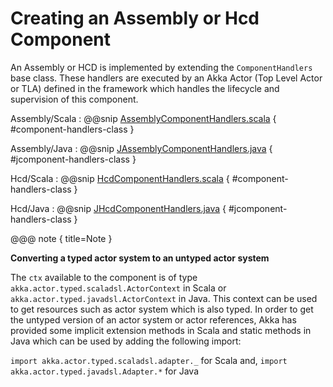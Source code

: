 # Creating an Assembly or Hcd Component

An Assembly or HCD is implemented by extending the `ComponentHandlers` base class. These handlers are executed by an Akka Actor (Top Level Actor or TLA)
defined in the framework which handles the lifecycle and supervision of this component.

Assembly/Scala
:   @@snip [AssemblyComponentHandlers.scala](../../../../examples/src/main/scala/csw/framework/components/assembly/AssemblyComponentHandlers.scala) { #component-handlers-class }

Assembly/Java
:   @@snip [JAssemblyComponentHandlers.java](../../../../examples/src/main/java/csw/framework/components/assembly/JAssemblyComponentHandlers.java) { #jcomponent-handlers-class }

Hcd/Scala
:   @@snip [HcdComponentHandlers.scala](../../../../examples/src/main/scala/csw/framework/components/hcd/HcdComponentHandlers.scala) { #component-handlers-class }

Hcd/Java
:   @@snip [JHcdComponentHandlers.java](../../../../examples/src/main/java/csw/framework/components/hcd/JHcdComponentHandlers.java) { #jcomponent-handlers-class }

@@@ note { title=Note }

**Converting a typed actor system to an untyped actor system** 

The `ctx` available to the component is of type `akka.actor.typed.scaladsl.ActorContext` in Scala or `akka.actor.typed.javadsl.ActorContext` 
in Java. This context can be used to get resources such as actor system which is also typed. In order to get the untyped 
version of an actor system or actor references, Akka has  provided some implicit extension methods in Scala and static
methods in Java which can be used by adding the following import: 

`import akka.actor.typed.scaladsl.adapter._`  for Scala and,
`import akka.actor.typed.javadsl.Adapter.*` for Java

